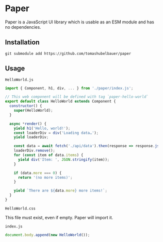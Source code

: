 # Paper

Paper is a JavaScript UI library which is usable as an ESM module and has no
dependencies.

## Installation

```
git submodule add https://github.com/tomashubelbauer/paper
```

## Usage

`HelloWorld.js`
```js
import { Component, h1, div, ... } from './paper/index.js';

// This web component will be defined with tag `paper-hello-world`
export default class HelloWorld extends Component {
  constructor() {
    super(HelloWorld);
  }

  async *render() {
    yield h1('Hello, world!');
    const loaderDiv = div('Loading data…');
    yield loaderDiv;

    const data = await fetch('./api/data').then(response => response.json());
    loaderDiv.remove();
    for (const item of data.items) {
      yield div('Item: ', JSON.stringify(item));
    }

    if (data.more === 0) {
      return '(no more items)';
    }

    yield `There are ${data.more} more items!`;
  }
}
```

`HelloWorld.css`

This file must exist, even if empty. Paper will import it.

`index.js`
```js
document.body.append(new HelloWorld());
```
